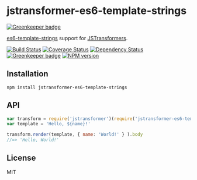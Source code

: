 # jstransformer-es6-template-strings

[![Greenkeeper badge](https://badges.greenkeeper.io/jstransformers/jstransformer-es6-template-strings.svg)](https://greenkeeper.io/)

[es6-template-strings](https://github.com/medikoo/es6-template-strings) support for [JSTransformers](http://github.com/jstransformers).

[![Build Status](https://img.shields.io/travis/jstransformers/jstransformer-es6-template-strings/master.svg)](https://travis-ci.org/jstransformers/jstransformer-es6-template-strings)
[![Coverage Status](https://img.shields.io/codecov/c/github/jstransformers/jstransformer-es6-template-strings/master.svg)](https://codecov.io/gh/jstransformers/jstransformer-es6-template-strings)
[![Dependency Status](https://img.shields.io/david/jstransformers/jstransformer-es6-template-strings/master.svg)](http://david-dm.org/jstransformers/jstransformer-es6-template-strings)
[![Greenkeeper badge](https://badges.greenkeeper.io/jstransformers/jstransformer-es6-template-strings.svg)](https://greenkeeper.io/)
[![NPM version](https://img.shields.io/npm/v/jstransformer-es6-template-strings.svg)](https://www.npmjs.org/package/jstransformer-es6-template-strings)

## Installation

    npm install jstransformer-es6-template-strings

## API

```js
var transform = require('jstransformer')(require('jstransformer-es6-template-strings'))
var template = 'Hello, ${name}!'

transform.render(template, { name: 'World!' } ).body
//=> 'Hello, World!'
```

## License

MIT
